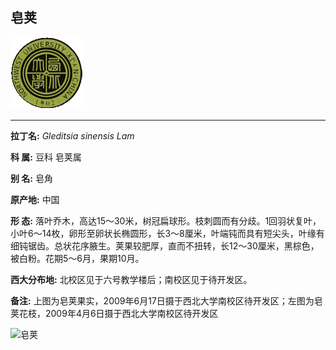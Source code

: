 ## 皂荚

![西北大学校园网络植物志](JPG/nwu.gif)

---

**拉丁名:**  _Gleditsia sinensis Lam_

**科 属:** 豆科 皂荚属

**别 名:** 皂角

**原产地:** 中国

**形  态:** 落叶乔木，高达15～30米，树冠扁球形。枝刺圆而有分歧。1回羽状复叶，小叶6～14枚，卵形至卵状长椭圆形，长3～8厘米，叶端钝而具有短尖头，叶缘有细钝锯齿。总状花序腋生。荚果较肥厚，直而不扭转，长12～30厘米，黑棕色，被白粉。花期5～6月，果期10月。　　　　　

**西大分布地:** 北校区见于六号教学楼后；南校区见于待开发区。

**备注:** 上图为皂荚果实，2009年6月17日摄于西北大学南校区待开发区；左图为皂荚花枝，2009年4月6日摄于西北大学南校区待开发区

![皂荚]() 

